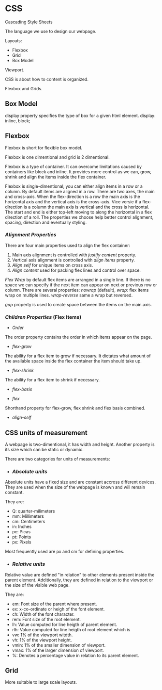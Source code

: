 # CSS

Cascading Style Sheets

The language we use to design our webpage.

Layouts:

- Flexbox
- Grid
- Box Model

Viewport.

CSS is about how to content is organized.

Flexbox and Grids.

## Box Model

display property specifies the type of box for a given html element.
display: inline, block;

## Flexbox

Flexbox is short for flexible box model.

Flexbox is one dimentional and grid is 2 dimentional.

Flexbox is a type of container. It can overcome limitations caused by containers like block and inline.
It provides more control as we can, grow, shrink and align the items inside the flex container.

Flexbox is single-dimentional, you can either align items in a row or a column.
By default items are aligned in a row. There are two axes, the main and cross-axis.
When the flex-direction is a row the main axis is the horizontal axis and the vertical axis is the cross-axis.
Vice versie if a flex-direction is a column the main axis is vertical and the cross is horizontal.
The start and end is either top-left moving to along the horizontal in a flex direction of a roll.
The properties we choose help better control alignment, spacing, direction and eventually styling.

### _Alignment Properties_

There are four main properties used to align the flex container:

1. Main axis alignment is controlled with _justify content_ property.
2. Vertical axis alignment is controlled with _align items_ property.
3. _Align self_ for unique items on cross axis.
4. _Align content_ used for packing flex lines and control over space.

_Flex Wrap_ by default flex items are arranged in a single line. If there is no space
we can specify if the next item can appear on next or previous row or column.
There are several properties: _nowrap_ (default), _wrap_: flex items wrap on multiple lines.
_wrap-reverse_ same a wrap but reversed.

_gap_ property is used to create space between the items on the main axis.

### _Children Properties_ (Flex Items)

- _Order_

The order property contains the order in which items appear on the page.

- _flex-grow_

The ability for a flex item to grow if necessary. It dictates what amount of the
available space inside the flex container the item should take up.

- _flex-shrink_

The ability for a flex item to shrink if necessary.

- _flex-basis_

- _flex_

Shorthand property for flex-grow, flex shrink and flex basis combined.

- _align-self_

## CSS units of measurement

A webpage is two-dimentional, it has width and height.
Another property is its size which can be static or dynamic.

There are two categories for units of measurements:

- ### _Absolute units_

Absolute units have a fixed size and are constant accross different devices.
They are used when the size of the webpage is known and will remain constant.

They are:

- Q: quarter-milimeters
- mm: Millimeters
- cm: Centimeters
- in: Inches
- pc: Picas
- pt: Points
- px: Pixels

Most frequently used are px and cm for defining properties.

- ### _Relative units_

Relative value are defined "in relation" to other elements present inside the parent element. Additionally, they are defined in relation to the viewport or the size of the visible web page.

They are:

- em: Font size of the parent where present.
- ex: x-co-ordinate or heigh of the font element.
- ch: Width of the font character.
- rem: Font size of the root element.
- lh: Value computed for line heigth of parent element.
- rlh: Value computed for line heigth of root element which is <html>
- vw: 1% of the viewport witdth.
- vh: 1% of the viewport height.
- vmin: 1% of the smaller dimension of viewport.
- vmax: 1% of the larger dimension of viewport.
- %: Denotes a percentage value in relation to its parent element.

## Grid

More suitable to large scale layouts.
